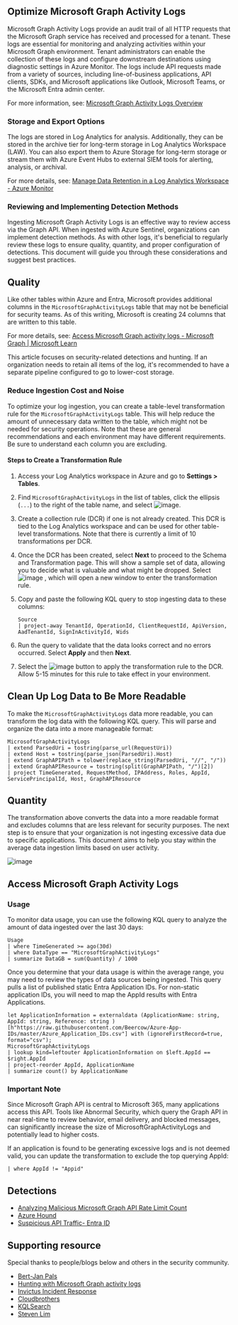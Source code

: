 
## Optimize Microsoft Graph Activity Logs

Microsoft Graph Activity Logs provide an audit trail of all HTTP requests that the Microsoft Graph service has received and processed for a tenant. These logs are essential for monitoring and analyzing activities within your Microsoft Graph environment. Tenant administrators can enable the collection of these logs and configure downstream destinations using diagnostic settings in Azure Monitor. The logs include API requests made from a variety of sources, including line-of-business applications, API clients, SDKs, and Microsoft applications like Outlook, Microsoft Teams, or the Microsoft Entra admin center.

For more information, see: [Microsoft Graph Activity Logs Overview](https://learn.microsoft.com/en-us/graph/microsoft-graph-activity-logs-overview)

### Storage and Export Options

The logs are stored in Log Analytics for analysis. Additionally, they can be stored in the archive tier for long-term storage in Log Analytics Workspace (LAW). You can also export them to Azure Storage for long-term storage or stream them with Azure Event Hubs to external SIEM tools for alerting, analysis, or archival.

For more details, see: [Manage Data Retention in a Log Analytics Workspace - Azure Monitor](https://learn.microsoft.com/en-us/azure/azure-monitor/logs/data-retention-configure?tabs=portal-3%2Cportal-1%2Cportal-2)

### Reviewing and Implementing Detection Methods

Ingesting Microsoft Graph Activity Logs is an effective way to review access via the Graph API. When ingested with Azure Sentinel, organizations can implement detection methods. As with other logs, it's beneficial to regularly review these logs to ensure quality, quantity, and proper configuration of detections. This document will guide you through these considerations and suggest best practices.



## Quality

Like other tables within Azure and Entra, Microsoft provides additional columns in the `MicrosoftGraphActivityLogs` table that may not be beneficial for security teams. As of this writing, Microsoft is creating 24 columns that are written to this table.

For more details, see: [Access Microsoft Graph activity logs - Microsoft Graph | Microsoft Learn](https://learn.microsoft.com/en-us/graph/microsoft-graph-activity-logs-overview#what-data-is-available-in-the-microsoft-graph-activity-logs)

This article focuses on security-related detections and hunting. If an organization needs to retain all items of the log, it's recommended to have a separate pipeline configured to go to lower-cost storage.

### Reduce Ingestion Cost and Noise

To optimize your log ingestion, you can create a table-level transformation rule for the `MicrosoftGraphActivityLogs` table. This will help reduce the amount of unnecessary data written to the table, which might not be needed for security operations. Note that these are general recommendations and each environment may have different requirements. Be sure to understand each column you are excluding.

#### Steps to Create a Transformation Rule

1. Access your Log Analytics workspace in Azure and go to **Settings > Tables**.
2. Find `MicrosoftGraphActivityLogs` in the list of tables, click the ellipsis (`...`) to the right of the table name, and select ![image](https://github.com/user-attachments/assets/8f6b2861-3b13-4eab-91c6-eb1a4fc16b71).
3. Create a collection rule (DCR) if one is not already created. This DCR is tied to the Log Analytics workspace and can be used for other table-level transformations. Note that there is currently a limit of 10 transformations per DCR.
4. Once the DCR has been created, select **Next** to proceed to the Schema and Transformation page. This will show a sample set of data, allowing you to decide what is valuable and what might be dropped. Select ![image](https://github.com/user-attachments/assets/5ea11518-8b66-4cf4-a6e0-695853eacf98)
, which will open a new window to enter the transformation rule.
5. Copy and paste the following KQL query to stop ingesting data to these columns:

    ```kql
    Source
    | project-away TenantId, OperationId, ClientRequestId, ApiVersion, AadTenantId, SignInActivityId, Wids
    ```

6. Run the query to validate that the data looks correct and no errors occurred. Select **Apply** and then **Next**.
7. Select the ![image](https://github.com/user-attachments/assets/e8c86f9f-e06a-4bcd-80fb-4cea1f3e17ad) button to apply the transformation rule to the DCR. Allow 5-15 minutes for this rule to take effect in your environment.


## Clean Up Log Data to Be More Readable

To make the `MicrosoftGraphActivityLogs` data more readable, you can transform the log data with the following KQL query. This will parse and organize the data into a more manageable format:

```kql
MicrosoftGraphActivityLogs
| extend ParsedUri = tostring(parse_url(RequestUri))
| extend Host = tostring(parse_json(ParsedUri).Host)
| extend GraphAPIPath = tolower(replace_string(ParsedUri, "//", "/"))
| extend GraphAPIResource = tostring(split(GraphAPIPath, "/")[2])
| project TimeGenerated, RequestMethod, IPAddress, Roles, AppId, ServicePrincipalId, Host, GraphAPIResource
```
## Quantity
The transformation above converts the data into a more readable format and excludes columns that are less relevant for security purposes. The next step is to ensure that your organization is not ingesting excessive data due to specific applications. This document aims to help you stay within the average data ingestion limits based on user activity.

![image](https://github.com/user-attachments/assets/3fad6f01-7799-4cc6-89c5-7a8e7d9e4056)

## Access Microsoft Graph Activity Logs

### Usage

To monitor data usage, you can use the following KQL query to analyze the amount of data ingested over the last 30 days:

```kql
Usage
| where TimeGenerated >= ago(30d)
| where DataType == "MicrosoftGraphActivityLogs"
| summarize DataGB = sum(Quantity) / 1000
```


Once you determine that your data usage is within the average range, you may need to review the types of data sources being ingested. This query pulls a list of published static Entra Application IDs. For non-static application IDs, you will need to map the AppId results with Entra Applications.
```kql
let ApplicationInformation = externaldata (ApplicationName: string, AppId: string, Reference: string ) [h"https://raw.githubusercontent.com/Beercow/Azure-App-IDs/master/Azure_Application_IDs.csv"] with (ignoreFirstRecord=true, format="csv");
MicrosoftGraphActivityLogs
| lookup kind=leftouter ApplicationInformation on $left.AppId == $right.AppId
| project-reorder AppId, ApplicationName
| summarize count() by ApplicationName
```

### Important Note

Since Microsoft Graph API is central to Microsoft 365, many applications access this API. Tools like Abnormal Security, which query the Graph API in near real-time to review behavior, email delivery, and blocked messages, can significantly increase the size of MicrosoftGraphActivityLogs and potentially lead to higher costs.

If an application is found to be generating excessive logs and is not deemed valid, you can update the transformation to exclude the top querying AppId:
```kql
| where AppId != "Appid"
```
## Detections
* [Analyzing Malicious Microsoft Graph API Rate Limit Count](https://github.com/SlimKQL/Hunting-Queries-Detection-Rules/blob/main/Sentinel/Analyzing%20Malicious%20Microsoft%20Graph%20API%20Rate%20Limit%20Count.kql)
* [Azure Hound](https://github.com/Bert-JanP/Hunting-Queries-Detection-Rules/blob/main/Graph%20API/AzureHound.md)
* [Suspicious API Traffic- Entra ID](https://github.com/SlimKQL/Hunting-Queries-Detection-Rules/blob/main/Sentinel/NEW%20Microsoft%20Graph%20API%20Identity%20Protection%20KQL%20Detection.kql)


## Supporting resource
Special thanks to people/blogs below and others in the security community.

* [Bert-Jan Pals](https://kqlquery.com/posts/graphactivitylogs/)
* [Hunting with Microsoft Graph activity logs](https://techcommunity.microsoft.com/t5/microsoft-security-experts-blog/hunting-with-microsoft-graph-activity-logs/ba-p/4234632)
* [Invictus Incident Response](https://www.invictus-ir.com/nieuws/everything-you-need-to-know-about-the-microsoftgraphactivitylogs)
* [Cloudbrothers](https://www.cloudbrothers.info/detect-threats-microsoft-graph-logs-part-1/)
* [KQLSearch](https://www.kqlsearch.com/)
* [Steven Lim](https://www.linkedin.com/in/0x534c/)
